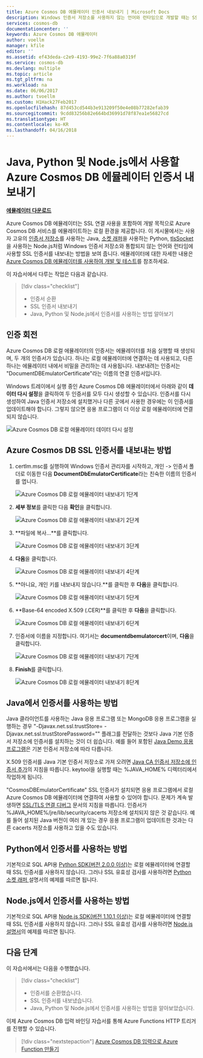 ```yaml
---
title: Azure Cosmos DB 에뮬레이터 인증서 내보내기 | Microsoft Docs
description: Windows 인증서 저장소를 사용하지 않는 언어와 런타임으로 개발할 때는 SSL 인증서를 내보내고 관리해야 합니다. 이 게시물에서는 단계별 지침을 제공합니다.
services: cosmos-db
documentationcenter: ''
keywords: Azure Cosmos DB 에뮬레이터
author: voellm
manager: kfile
editor: ''
ms.assetid: ef43deda-c2e9-4193-99e2-7f6a88a0319f
ms.service: cosmos-db
ms.devlang: multiple
ms.topic: article
ms.tgt_pltfrm: na
ms.workload: na
ms.date: 06/06/2017
ms.author: tvoellm
ms.custom: H1Hack27Feb2017
ms.openlocfilehash: 87d453cd544b3e913209f50e4e08b77282efab39
ms.sourcegitcommit: 9cdd83256b82e664bd36991d78f87ea1e56827cd
ms.translationtype: HT
ms.contentlocale: ko-KR
ms.lasthandoff: 04/16/2018
---
```

# <a name="export-the-azure-cosmos-db-emulator-certificates-for-use-with-java-python-and-nodejs"></a>Java, Python 및 Node.js에서 사용할 Azure Cosmos DB 에뮬레이터 인증서 내보내기

[**에뮬레이터 다운로드**](https://aka.ms/cosmosdb-emulator)

Azure Cosmos DB 에뮬레이터는 SSL 연결 사용을 포함하여 개발 목적으로 Azure Cosmos DB 서비스를 에뮬레이트하는 로컬 환경을 제공합니다. 이 게시물에서는 사용자 고유의 [인증서 저장소](https://docs.oracle.com/cd/E19830-01/819-4712/ablqw/index.html)를 사용하는 Java, [소켓 래퍼](https://docs.python.org/2/library/ssl.html)을 사용하는 Python, [tlsSocket](https://nodejs.org/api/tls.html#tls_tls_connect_options_callback)을 사용하는 Node.js처럼 Windows 인증서 저장소와 통합되지 않는 언어와 런타임에 사용할 SSL 인증서를 내보내는 방법을 보여 줍니다. 에뮬레이터에 대한 자세한 내용은 [Azure Cosmos DB 에뮬레이터를 사용하여 개발 및 테스트](./local-emulator.md)를 참조하세요.

이 자습서에서 다루는 작업은 다음과 같습니다.

> [!div class="checklist"]
> * 인증서 순환
> * SSL 인증서 내보내기
> * Java, Python 및 Node.js에서 인증서를 사용하는 방법 알아보기

## <a name="certification-rotation"></a>인증 회전

Azure Cosmos DB 로컬 에뮬레이터의 인증서는 에뮬레이터를 처음 실행할 때 생성되며, 두 개의 인증서가 있습니다. 하나는 로컬 에뮬레이터에 연결하는 데 사용되고, 다른 하나는 에뮬레이터 내에서 비밀을 관리하는 데 사용됩니다. 내보내려는 인증서는 "DocumentDBEmulatorCertificate"라는 이름의 연결 인증서입니다.

Windows 트레이에서 실행 중인 Azure Cosmos DB 에뮬레이터에서 아래와 같이 **데이터 다시 설정**을 클릭하여 두 인증서를 모두 다시 생성할 수 있습니다. 인증서를 다시 생성하여 Java 인증서 저장소에 설치했거나 다른 곳에서 사용한 경우에는 이 인증서를 업데이트해야 합니다. 그렇지 않으면 응용 프로그램이 더 이상 로컬 에뮬레이터에 연결되지 않습니다.

![Azure Cosmos DB 로컬 에뮬레이터 데이터 다시 설정](./media/local-emulator-export-ssl-certificates/database-local-emulator-reset-data.png)

## <a name="how-to-export-the-azure-cosmos-db-ssl-certificate"></a>Azure Cosmos DB SSL 인증서를 내보내는 방법

1. certlm.msc를 실행하여 Windows 인증서 관리자를 시작하고, 개인 -> 인증서 폴더로 이동한 다음 **DocumentDbEmulatorCertificate**라는 친숙한 이름의 인증서를 엽니다.

    ![Azure Cosmos DB 로컬 에뮬레이터 내보내기 1단계](./media/local-emulator-export-ssl-certificates/database-local-emulator-export-step-1.png)

2. **세부 정보**를 클릭한 다음 **확인**을 클릭합니다.

    ![Azure Cosmos DB 로컬 에뮬레이터 내보내기 2단계](./media/local-emulator-export-ssl-certificates/database-local-emulator-export-step-2.png)

3. **파일에 복사...**를 클릭합니다.

    ![Azure Cosmos DB 로컬 에뮬레이터 내보내기 3단계](./media/local-emulator-export-ssl-certificates/database-local-emulator-export-step-3.png)

4. **다음**을 클릭합니다.

    ![Azure Cosmos DB 로컬 에뮬레이터 내보내기 4단계](./media/local-emulator-export-ssl-certificates/database-local-emulator-export-step-4.png)

5. **아니요, 개인 키를 내보내지 않습니다.**를 클릭한 후 **다음**을 클릭합니다.

    ![Azure Cosmos DB 로컬 에뮬레이터 내보내기 5단계](./media/local-emulator-export-ssl-certificates/database-local-emulator-export-step-5.png)

6. **Base-64 encoded X.509 (.CER)**를 클릭한 후 **다음**을 클릭합니다.

    ![Azure Cosmos DB 로컬 에뮬레이터 내보내기 6단계](./media/local-emulator-export-ssl-certificates/database-local-emulator-export-step-6.png)

7. 인증서에 이름을 지정합니다. 여기서는 **documentdbemulatorcert**이며, **다음**을 클릭합니다.

    ![Azure Cosmos DB 로컬 에뮬레이터 내보내기 7단계](./media/local-emulator-export-ssl-certificates/database-local-emulator-export-step-7.png)

8. **Finish**를 클릭합니다.

    ![Azure Cosmos DB 로컬 에뮬레이터 내보내기 8단계](./media/local-emulator-export-ssl-certificates/database-local-emulator-export-step-8.png)

## <a name="how-to-use-the-certificate-in-java"></a>Java에서 인증서를 사용하는 방법

Java 클라이언트를 사용하는 Java 응용 프로그램 또는 MongoDB 응용 프로그램을 실행하는 경우 "-Djavax.net.ssl.trustStore=<keystore> -Djavax.net.ssl.trustStorePassword="<password>" 플래그를 전달하는 것보다 Java 기본 인증서 저장소에 인증서를 설치하는 것이 더 쉽습니다. 예를 들어 포함된 [Java Demo 응용 프로그램](https://localhost:8081/_explorer/index.html)은 기본 인증서 저장소에 따라 다릅니다.

X.509 인증서를 Java 기본 인증서 저장소로 가져 오려면 [Java CA 인증서 저장소에 인증서 추가](https://docs.microsoft.com/azure/java-add-certificate-ca-store)의 지침을 따릅니다. keytool을 실행할 때는 %JAVA_HOME% 디렉터리에서 작업하게 됩니다.

"CosmosDBEmulatorCertificate" SSL 인증서가 설치되면 응용 프로그램에서 로컬 Azure Cosmos DB 에뮬레이터에 연결하여 사용할 수 있어야 합니다. 문제가 계속 발생하면 [SSL/TLS 연결 디버그](http://docs.oracle.com/javase/7/docs/technotes/guides/security/jsse/ReadDebug.html) 문서의 지침을 따릅니다. 인증서가 %JAVA_HOME%/jre/lib/security/cacerts 저장소에 설치되지 않은 것 같습니다. 예를 들어 설치된 Java 버전이 여러 개 있는 경우 응용 프로그램이 업데이트한 것과는 다른 cacerts 저장소를 사용하고 있을 수도 있습니다.

## <a name="how-to-use-the-certificate-in-python"></a>Python에서 인증서를 사용하는 방법

기본적으로 SQL API용 [Python SDK(버전 2.0.0 이상)](sql-api-sdk-python.md)는 로컬 에뮬레이터에 연결할 때 SSL 인증서를 사용하지 않습니다. 그러나 SSL 유효성 검사를 사용하려면 [Python 소켓 래퍼 ](https://docs.python.org/2/library/ssl.html) 설명서의 예제를 따르면 됩니다.

## <a name="how-to-use-the-certificate-in-nodejs"></a>Node.js에서 인증서를 사용하는 방법

기본적으로 SQL API용 [Node.js SDK(버전 1.10.1 이상)](sql-api-sdk-node.md)는 로컬 에뮬레이터에 연결할 때 SSL 인증서를 사용하지 않습니다. 그러나 SSL 유효성 검사를 사용하려면 [Node.js 설명서](https://nodejs.org/api/tls.html#tls_tls_connect_options_callback)의 예제를 따르면 됩니다.

## <a name="next-steps"></a>다음 단계

이 자습서에서는 다음을 수행했습니다.

> [!div class="checklist"]
> * 인증서를 순환했습니다.
> * SSL 인증서를 내보냈습니다.
> * Java, Python 및 Node.js에서 인증서를 사용하는 방법을 알아보았습니다.

이제 Azure Cosmos DB 입력 바인딩 자습서를 통해 Azure Functions HTTP 트리거를 진행할 수 있습니다.

> [!div class="nextstepaction"]
> [Azure Cosmos DB 입력으로 Azure Function 만들기](tutorial-functions-http-trigger.md) 
